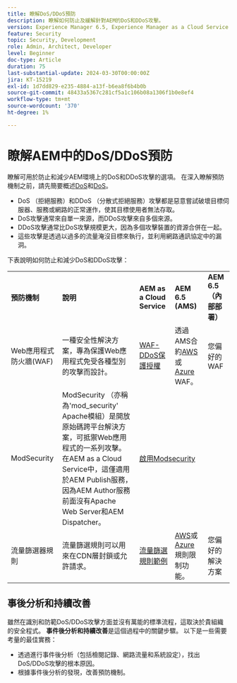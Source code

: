 ```yaml
---
title: 瞭解DoS/DDoS預防
description: 瞭解如何防止及緩解針對AEM的DoS和DDoS攻擊。
version: Experience Manager 6.5, Experience Manager as a Cloud Service
feature: Security
topic: Security, Development
role: Admin, Architect, Developer
level: Beginner
doc-type: Article
duration: 75
last-substantial-update: 2024-03-30T00:00:00Z
jira: KT-15219
exl-id: 1d7dd829-e235-4884-a13f-b6ea8f6b4b0b
source-git-commit: 48433a5367c281cf5a1c106b08a1306f1b0e8ef4
workflow-type: tm+mt
source-wordcount: '370'
ht-degree: 1%

---
```


# 瞭解AEM中的DoS/DDoS預防

瞭解可用於防止和減少AEM環境上的DoS和DDoS攻擊的選項。 在深入瞭解預防機制之前，請先簡要概述[DoS](https://developer.mozilla.org/en-US/docs/Glossary/DOS_attack)和[DoS](https://developer.mozilla.org/en-US/docs/Glossary/Distributed_Denial_of_Service)。

- DoS （拒絕服務）和DDoS （分散式拒絕服務）攻擊都是惡意嘗試破壞目標伺服器、服務或網路的正常運作，使其目標使用者無法存取。
- DoS攻擊通常來自單一來源，而DDoS攻擊來自多個來源。
- DDoS攻擊通常比DoS攻擊規模更大，因為多個攻擊裝置的資源合併在一起。
- 這些攻擊是透過以過多的流量淹沒目標來執行，並利用網路通訊協定中的漏洞。

下表說明如何防止和減少DoS和DDoS攻擊：

<table>
    <tbody>
        <tr>
            <td><strong>預防機制</strong></td>
            <td><strong>說明</strong></td>
            <td><strong>AEM as a Cloud Service </strong></td>
            <td><strong>AEM 6.5 (AMS)</strong></td>
            <td><strong>AEM 6.5 （內部部署）</strong></td>
        </tr>
        <tr>
            <td>Web應用程式防火牆(WAF)</td>
            <td>一種安全性解決方案，專為保護Web應用程式免受各種型別的攻擊而設計。</td>
            <td>
            <a href="https://experienceleague.adobe.com/zh-hant/docs/experience-manager-learn/cloud-service/security/traffic-filter-and-waf-rules/examples-and-analysis#waf-rules" target="_blank">WAF-DDoS保護授權</a></td>
            <td>透過AMS合約<a href="https://docs.aws.amazon.com/waf/" target="_blank">AWS</a>或<a href="https://azure.microsoft.com/en-us/products/web-application-firewall" target="_blank">Azure</a> WAF。</td>
            <td>您偏好的WAF</td>
        </tr>
        <tr>
            <td>ModSecurity</td>
            <td>ModSecurity （亦稱為'mod_security' Apache模組）是開放原始碼跨平台解決方案，可抵禦Web應用程式的一系列攻擊。<br/>在AEM as a Cloud Service中，這僅適用於AEM Publish服務，因為AEM Author服務前面沒有Apache Web Server和AEM Dispatcher。</td>
            <td colspan="3"><a href="https://experienceleague.adobe.com/zh-hant/docs/experience-manager-learn/foundation/security/modsecurity-crs-dos-attack-protection" target="_blank">啟用Modsecurity </a></td>
        </tr>
        <tr>
            <td>流量篩選器規則</td>
            <td>流量篩選規則可以用來在CDN層封鎖或允許請求。</td>
            <td><a href="https://experienceleague.adobe.com/zh-hant/docs/experience-manager-learn/cloud-service/security/traffic-filter-and-waf-rules/examples-and-analysis" target="_blank">流量篩選規則範例</a></td>
            <td><a href="https://docs.aws.amazon.com/waf/latest/developerguide/waf-rule-statement-type-rate-based.html" target="_blank">AWS</a>或<a href="https://learn.microsoft.com/en-us/azure/web-application-firewall/ag/rate-limiting-overview" target="_blank">Azure</a>規則限制功能。</td>
            <td>您偏好的解決方案</td>
        </tr>
    </tbody>
</table>

## 事後分析和持續改善

雖然在識別和防範DoS/DDoS攻擊方面並沒有萬能的標準流程，這取決於貴組織的安全程式。 **事件後分析和持續改善**&#x200B;是這個過程中的關鍵步驟。 以下是一些需要考量的最佳實務：

- 透過進行事件後分析（包括檢閱記錄、網路流量和系統設定），找出DoS/DDoS攻擊的根本原因。
- 根據事件後分析的發現，改善預防機制。

